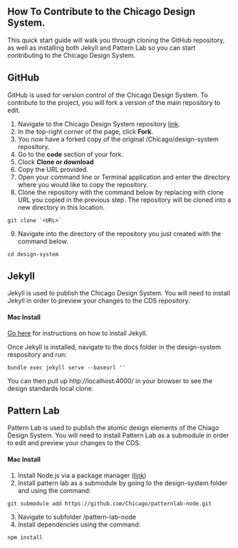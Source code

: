 

## How To Contribute to the Chicago Design System.

This quick start guide will walk you through cloning the GitHub repository, as well as installing both Jekyll and Pattern Lab so you can start contributing to the Chicago Design System.


## GitHub

GitHub is used for version control of the Chicago Design System. To contribute to the project, you will fork a version of the main repository to edit.

1. Navigate to the Chicago Design System repository [link](https://github.com/Chicago/design-system).
2. In the top-right corner of the page, click **Fork**.
3. You now have a forked copy of the original /Chicago/design-system repository.
4. Go to the **code** section of your fork.
5. Clock **Clone or download**
6. Copy the URL provided.
7. Open your command line or Terminal application and enter the directory where you would like to copy the repository.
8. Clone the repository with the command below by replacing <URL> with clone URL you copied in the previous step. The repository will be cloned into a new directory in this location.
```
git clone `<URL>`
```
9. Navigate into the directory of the repository you just created with the command below.
```
cd design-system
```

## Jekyll

Jekyll is used to publish the Chicago Design System. You will need to install Jekyll in order to preview your changes to the CDS repository.

#### Mac Install

[Go here](https://jekyllrb.com/docs/quickstart/) for instructions on how to install Jekyll.

Once Jekyll is installed, navigate to the docs folder in the design-system respository and run:

```
bundle exec jekyll serve --baseurl ''
```

You can then pull up http://localhost:4000/ in your browser to see the design standards local clone.

## Pattern Lab

Pattern Lab is used to publish the atomic design elements of the Chiago Design System. You will need to install Pattern Lab as a submodule in order to edit and preview your changes to the CDS.

#### Mac Install

1. Install Node.js via a package manager ([link](https://nodejs.org/en/download/package-manager/#macos))
2. Install pattern lab as a submodule by going to the design-system folder and using the command:

```
git submodule add https://github.com/Chicago/patternlab-node.git
```
3. Navigate to subfolder /pattern-lab-node
4. Install dependencies using the command:
```
npm install
```

<!---
## To delete:
1. treehouse install stuff for each
2. npm install stuff
3. gulp install stuff https://github.com/gulpjs/gulp/blob/4.0/docs/getting-started.md
4. Hey, you don't need to install Gulp.... so...
5. "npm install @pattern-lab/core" from https://github.com/pattern-lab/patternlab-node/tree/master/packages/core


Install Node.
Install Gulp.

You could probably avoid installing Gulp, to be honest.

Then I tried to npm install @pattern-lab/core. That worked so long as I was in the root of my user directory. Elsewhere, like in a folder to start a github repo, not so much.

So, instead I forked https://github.com/pattern-lab/patternlab-node

npm i @pattern-lab/core
npm i @pattern-lab/uikit-workshop
npm i @pattern-lab/engine-mustache


I removed Gulp.

## Attempt 37

0. Install homebrew.
1. Install node: brew install etc.


-->
